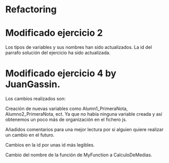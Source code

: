 # Refactoring

# Modificado ejercicio 2

Los tipos de variables y sus nombres han sido actualizados.
La id del parrafo solución del ejercicio ha sido actualizada.

# Modificado ejercicio 4 by JuanGassin.

Los cambios realizados son: 

Creación de nuevas variables como Alumn1_PrimeraNota, Alumno2_PrimeraNota, ect. Ya que no había ninguna variable creada y así obtenemos un poco más de organización en el fichero js. 

Añadidos comentarios para una mejor lectura por si alguien quiere realizar un cambio en el futuro. 

Cambios en la id por unas id más legibles. 

Cambio del nombre de la función de MyFunction a CalculoDeMedias. 

